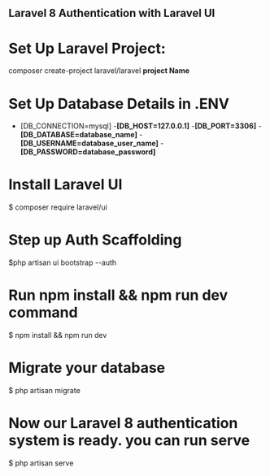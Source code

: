 ## Laravel 8 Authentication with Laravel UI

# Set Up Laravel Project:

composer create-project laravel/laravel **project Name**

# Set Up Database Details in .ENV

- [DB_CONNECTION=mysql]
 -**[DB_HOST=127.0.0.1]** -**[DB_PORT=3306]** -**[DB_DATABASE=database_name]** -**[DB_USERNAME=database_user_name]** -**[DB_PASSWORD=database_password]**

# Install Laravel UI

$ composer require laravel/ui

# Step up Auth Scaffolding

$php artisan ui bootstrap --auth

# Run npm install && npm run dev command

$ npm install && npm run dev

# Migrate your database

$ php artisan migrate

# Now our Laravel 8 authentication system is ready. you can run serve

$ php artisan serve
